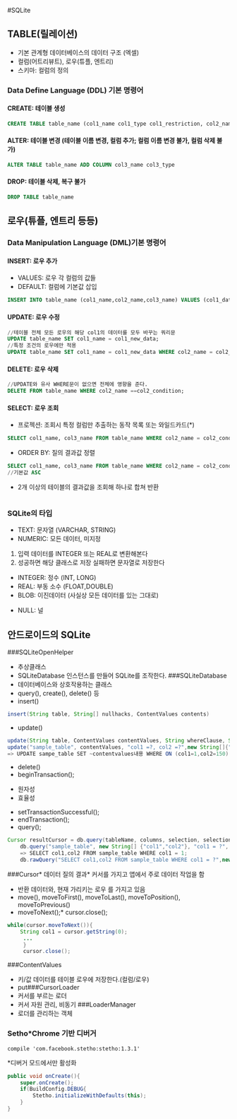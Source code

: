 #SQLite
## TABLE(릴레이션)
* 기본 관계형 데이터베이스의 데이터 구조 (엑셀)
* 컬럼(어트리뷰트), 로우(튜플, 엔트리)
* 스키마: 컬럼의 정의
### Data Define Language (DDL) 기본 명령어
#### CREATE: 테이블 생성
```SQL
CREATE TABLE table_name (col1_name col1_type col1_restriction, col2_name col2_type)
```
#### ALTER: 테이블 변경 (테이블 이름 변경, 컬럼 추가; 컬럼 이름 변경 불가, 컬럼 삭제 불가)
```SQL
ALTER TABLE table_name ADD COLUMN col3_name col3_type
```
#### DROP: 테이블 삭제, 복구 불가
```SQL
DROP TABLE table_name
```
## 로우(튜플, 엔트리 등등)
### Data  Manipulation Language (DML)기본 명령어
#### INSERT: 로우 추가
* VALUES: 로우 각 컬럼의 값들
* DEFAULT: 컬럼에 기본값 삽입
```SQL
INSERT INTO table_name (col1_name,col2_name,col3_name) VALUES (col1_data,col2_data,col3_data);INSERT INTO table_name (col1_name,col2_name,col3_name) DEFAULT;
```
#### UPDATE: 로우 수정
```SQL
//테이블 전체 모든 로우의 해당 col1의 데이터를 모두 바꾸는 쿼리문
UPDATE table_name SET col1_name = col1_new_data;
//특정 조건의 로우에만 적용
UPDATE table_name SET col1_name = col1_new_data WHERE col2_name = col2_condition;
```
#### DELETE: 로우 삭제
```SQL
//UPDATE와 유사 WHERE문이 없으면 전체에 영향을 준다.
DELETE FROM table_name WHERE col2_name ==col2_condition;
```
#### SELECT: 로우 조회
* 프로젝션: 조회시 특정 컬럼만 추출하는 동작 목록 또는 와일드카드(*)
```SQL
SELECT col1_name, col3_name FROM table_name WHERE col2_name = col2_condition;
```
* ORDER BY: 질의 결과값 정렬
```SQL
SELECT col1_name, col3_name FROM table_name WHERE col2_name = col2_condition ORDER BY col3_name DESC;
//기본값 ASC
```
* 2개 이상의 테이블의 결과값을 조회해 하나로 합쳐 반환
```SQLSELECT col1_name, col3_name FROM table_name JOIN table2_name ON (table_name.col2_name = col2_name);
```
### SQLite의 타입
* TEXT: 문자열 (VARCHAR, STRING)
* NUMERIC: 모든 데이터, 미지정    
1. 입력 데이터를 INTEGER 또는 REAL로 변환해본다    
2. 성공하면 해당 클래스로 저장 실패하면 문자열로 저장한다
* INTEGER: 정수 (INT, LONG)
* REAL: 부동 소수 (FLOAT,DOUBLE)
* BLOB: 이진데이터 (사실상 모든 데이터를 있는 그대로)
+ NULL: 널
## 안드로이드의 SQLite
###SQLiteOpenHelper
* 추상클래스
* SQLiteDatabase 인스턴스를 만들어 SQLite를 조작한다.
###SQLiteDatabase
* 데이터베이스와 상호작용하는 클래스
* query(), create(), delete() 등
* insert()
```Java    
insert(String table, String[] nullhacks, ContentValues contents)
```
* update()
```Java    
update(String table, ContentValues contentValues, String whereClause, String[] whereArgs);    
update("sample_table", contentValues, "col1 =?, col2 =?",new String[]{"1","150"});    
=> UPDATE sampe_table SET ~contentvalues내용 WHERE ON (col1=1,col2=150);
```
* delete()
* beginTransaction();    
+ 원자성    
+ 효율성
* setTransactionSuccessful();
* endTransaction();
* query();
```Java    
Cursor resultCursor = db.query(tableName, columns, selection, selectionArgs, groupBy,having,orderby)
    db.query("sample_table", new String[] {"col1","col2"}, "col1 = ?", new String[]{"1"},null,null,null)    
    => SELECT col1,col2 FROM sample_table WHERE col1 = 1;    
    db.rawQuery("SELECT col1,col2 FROM sample_table WHERE col1 = ?",new String[]{"1"});
```
###Cursor* 데이터 질의 결과* 커서를 가지고 앱에서 주로 데이터 작업을 함
* 반환 데이터와, 현재 가리키는 로우 를 가지고 있음
* move(), moveToFirst(), moveToLast(), moveToPosition(), moveToPrevious()
* moveToNext();* cursor.close();
```Java    
while(cursor.moveToNext()){        
    String col1 = cursor.getString(0);       
     ...    
     }    
     cursor.close();
```

###ContentValues
* 키/값 데이터를 테이블 로우에 저장한다.(컬럼/로우)
* put###CursorLoader
* 커서를 부르는 로더
* 커서 자원 관리, 비동기
###LoaderManager
* 로더를 관리하는 객체
### Setho*Chrome 기반 디버거
```Gradle    
compile 'com.facebook.stetho:stetho:1.3.1'
```
*디버거 모드에서만 활성화
```Java
public void onCreate(){    
    super.onCreate();    
    if(BuildConfig.DEBUG{        
        Stetho.initializeWithDefaults(this);    
    }
}
```
